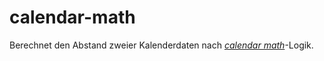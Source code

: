 # calendar-math

Berechnet den Abstand zweier Kalenderdaten nach [*calendar math*](https://moment.github.io/luxon/docs/manual/math.html)-Logik.

